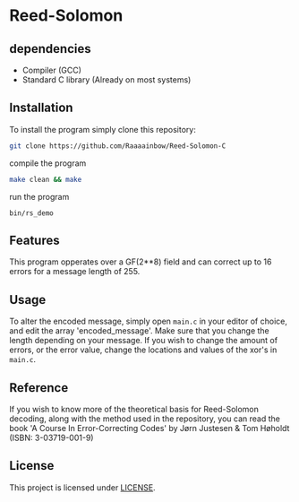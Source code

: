 # Reed-Solomon

## dependencies
- Compiler (GCC)
- Standard C library (Already on most systems)

## Installation
To install the program simply clone this repository:
```bash
git clone https://github.com/Raaaainbow/Reed-Solomon-C
```
compile the program
```bash
make clean && make
```
run the program
```
bin/rs_demo
```

## Features
This program opperates over a GF(2**8) field and can correct up to 16 errors for a message length of 255.

## Usage
To alter the encoded message, simply open `main.c` in your editor of choice, and edit the array 'encoded_message'. Make sure that you change the length depending on your message.
If you wish to change the amount of errors, or the error value, change the locations and values of the xor's in `main.c`.

## Reference
If you wish to know more of the theoretical basis for Reed-Solomon decoding, along with the method used in the repository, you can read the book 'A Course In Error-Correcting Codes' by Jørn Justesen & Tom Høholdt (ISBN: 3-03719-001-9)

## License
This project is licensed under [LICENSE](LICENSE).
